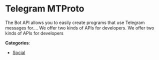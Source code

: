 # Telegram MTProto

The Bot API allows you to easily create programs that use Telegram messages for…. We offer two kinds of APIs for developers. We offer two kinds of APIs for developers

**Categories**:

- [Social](https://github/apis-list/apis-list#social)




